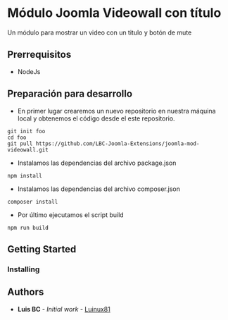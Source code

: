 # Módulo Joomla Videowall con título

Un módulo para mostrar un video con un titulo y botón de mute

## Prerrequisitos
* NodeJs

## Preparación para desarrollo
* En primer lugar crearemos un nuevo repositorio en nuestra máquina local y obtenemos el código desde el este repositorio.
~~~
git init foo
cd foo
git pull https://github.com/LBC-Joomla-Extensions/joomla-mod-videowall.git
~~~

* Instalamos las dependencias del archivo package.json
~~~
npm install
~~~

* Instalamos las dependencias del archivo composer.json
~~~
composer install
~~~

* Por último ejecutamos el script build
~~~
npm run build
~~~

## Getting Started


### Installing


## Authors

* **Luis BC** - *Initial work* - [Luinux81](https://github.com/LuinuX81)


